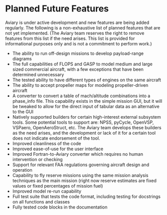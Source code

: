 # Planned Future Features

Aviary is under active development and new features are being added regularly.
The following is a non-exhaustive list of planned features that are not yet implemented. (The Aviary team reserves the right to remove features from this list if the need arises. This list is provided for informational purposes only and is not a commitment to perform work.)

- The ability to run off-design missions to develop payload-range diagrams
- The full capabilities of FLOPS and GASP to model medium and large sized commercial aircraft, with a few exceptions that have been determined unnecessary
- The tested ability to have different types of engines on the same aircraft
- The ability to accept propeller maps for modeling propeller-driven aircraft
- A converter to convert a table of mach/altitude combinations into a phase_info file. This capability exists in the simple mission GUI, but it will be tweaked to allow for the direct input of tabular data as an alternative to the GUI
- Natively supported builders for certain high-interest external subsystem tools. Some potential tools to support are: NPSS, pyCycle, OpenVSP, VSPaero, OpenAeroStruct, etc. The Aviary team develops these builders as the need arises, and the development or lack of it for a certain tool does not indicate endorsement of the tool.
- Improved cleanliness of the code
- Improved ease-of-use for the user interface
- Improved Fortran-to-Aviary converter which requires no human intervention or checking
- Support for relevant FAA regulations governing aircraft design and operation
- Capability to fly reserve missions using the same mission analysis techniques as the main mission (right now reserve estimates are fixed values or fixed percentages of mission fuel)
- Improved model re-run capability
- Full test suite that tests the code format, including testing for docstrings on all functions and classes
- Fully tested code blocks in the documentation